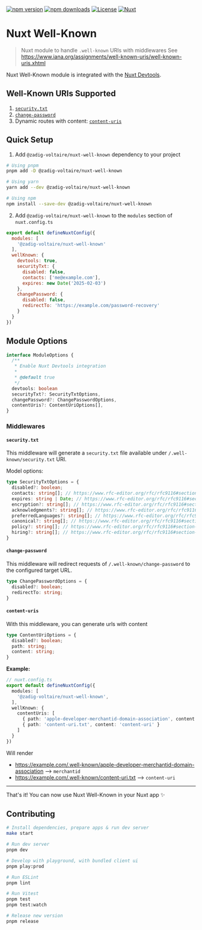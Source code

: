 <!-- omit in toc -->

[![npm version][npm-version-src]][npm-version-href]
[![npm downloads][npm-downloads-src]][npm-downloads-href]
[![License][license-src]][license-href]
[![Nuxt][nuxt-src]][nuxt-href]

# Nuxt Well-Known

> Nuxt module to handle `.well-known` URIs with middlewares
> See https://www.iana.org/assignments/well-known-uris/well-known-uris.xhtml

Nuxt Well-Known module is integrated with the [Nuxt Devtools](https://github.com/nuxt/devtools).


## Well-Known URIs Supported

1. [`security.txt`](#securitytxt)
2. [`change-password`](#change-password)
3. Dynamic routes with content: [`content-uris`](#content-uris)

## Quick Setup

1. Add `@zadig-voltaire/nuxt-well-known` dependency to your project

```bash
# Using pnpm
pnpm add -D @zadig-voltaire/nuxt-well-known

# Using yarn
yarn add --dev @zadig-voltaire/nuxt-well-known

# Using npm
npm install --save-dev @zadig-voltaire/nuxt-well-known
```

2. Add `@zadig-voltaire/nuxt-well-known` to the `modules` section of `nuxt.config.ts`

```js
export default defineNuxtConfig({
  modules: [
    '@zadig-voltaire/nuxt-well-known'
  ],
  wellKnown: {
    devtools: true,
    securityTxt: {
      disabled: false,
      contacts: ['me@example.com'],
      expires: new Date('2025-02-03')
    },
    changePassword: {
      disabled: false,
      redirectTo: 'https://example.com/password-recovery'
    }
  }
})
```

## Module Options

```ts
interface ModuleOptions {
  /**
   * Enable Nuxt Devtools integration
   *
   * @default true
   */
  devtools: boolean
  securityTxt?: SecurityTxtOptions,
  changePassword?: ChangePasswordOptions,
  contentUris?: ContentUriOptions[],
}
```

### Middlewares

#### `security.txt`

This middleware will generate a `security.txt` file available under `/.well-known/security.txt` URI.

Model options:

```ts
type SecurityTxtOptions = {
  disabled?: boolean;
  contacts: string[]; // https://www.rfc-editor.org/rfc/rfc9116#section-2.5.3
  expires: string | Date; // https://www.rfc-editor.org/rfc/rfc9116#section-2.5.5
  encryption?: string[]; // https://www.rfc-editor.org/rfc/rfc9116#section-2.5.4
  acknowledgments?: string[]; // https://www.rfc-editor.org/rfc/rfc9116#section-2.5.1
  preferredLanguages?: string[]; // https://www.rfc-editor.org/rfc/rfc9116#section-2.5.8
  canonical?: string[]; // https://www.rfc-editor.org/rfc/rfc9116#section-2.5.2
  policy?: string[]; // https://www.rfc-editor.org/rfc/rfc9116#section-2.5.7
  hiring?: string[]; // https://www.rfc-editor.org/rfc/rfc9116#section-2.5.6
}
```

#### `change-password`

This middleware will redirect requests of `/.well-known/change-password` to the configured target URL.

```ts
type ChangePasswordOptions = {
  disabled?: boolean;
  redirectTo: string;
}
```

#### `content-uris`

With this middleware, you can generate urls with content

```ts
type ContentUriOptions = {
  disabled?: boolean;
  path: string;
  content: string;
}
```

**Example:**

```ts
// nuxt.config.ts
export default defineNuxtConfig({
  modules: [
    '@zadig-voltaire/nuxt-well-known',
  ],
  wellKnown: {
    contentUris: [
      { path: 'apple-developer-merchantid-domain-association', content: 'merchantid' },
      { path: 'content-uri.txt', content: 'content-uri' }
    ]
  }
})
```

Will render
- https://example.com/.well-known/apple-developer-merchantid-domain-association --> `merchantid`
- https://example.com/.well-known/content-uri.txt --> `content-uri`

---

That's it! You can now use Nuxt Well-Known in your Nuxt app ✨

## Contributing

```bash
# Install dependencies, prepare apps & run dev server
make start

# Run dev server
pnpm dev

# Develop with playground, with bundled client ui
pnpm play:prod

# Run ESLint
pnpm lint

# Run Vitest
pnpm test
pnpm test:watch

# Release new version
pnpm release
```

<!-- Badges -->
[npm-version-src]: https://img.shields.io/npm/v/@zadig-voltaire/nuxt-well-known/latest.svg?style=flat&colorA=18181B&colorB=28CF8D
[npm-version-href]: https://npmjs.com/package/@zadig-voltaire/nuxt-well-known

[npm-downloads-src]: https://img.shields.io/npm/dm/@zadig-voltaire/nuxt-well-known.svg?style=flat&colorA=18181B&colorB=28CF8D
[npm-downloads-href]: https://npmjs.com/package/@zadig-voltaire/nuxt-well-known

[license-src]: https://img.shields.io/npm/l/@zadig-voltaire/nuxt-well-known.svg?style=flat&colorA=18181B&colorB=28CF8D
[license-href]: https://npmjs.com/package/@zadig-voltaire/nuxt-well-known

[nuxt-src]: https://img.shields.io/badge/Nuxt-18181B?logo=nuxt.js
[nuxt-href]: https://nuxt.com
